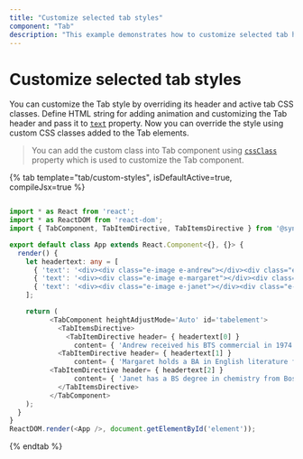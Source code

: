 ```yaml
---
title: "Customize selected tab styles"
component: "Tab"
description: "This example demonstrates how to customize selected tab header styles in the Essential JS 2 Tab control."
---
```


# Customize selected tab styles

You can customize the Tab style by overriding its header and active tab CSS classes. Define HTML string
for adding animation and customizing the Tab header and pass it to [`text`](../../api/tab/header#text)
property. Now you can override the style using custom CSS classes added to the Tab elements.

> You can add the custom class into Tab component using [`cssClass`](../../api/toolbar/item#cssclass) property which is used to customize the Tab component.

{% tab template="tab/custom-styles", isDefaultActive=true, compileJsx=true %}

```typescript

import * as React from 'react';
import * as ReactDOM from 'react-dom';
import { TabComponent, TabItemDirective, TabItemsDirective } from '@syncfusion/ej2-react-navigations';

export default class App extends React.Component<{}, {}> {
  render() {
    let headertext: any = [
      { 'text': '<div><div class="e-image e-andrew"></div><div class="e-title fade-in">Andrew</div></div>' },
      { 'text': '<div><div class="e-image e-margaret"></div><div class="e-title fade-in">Margaret</div></div>' },
      { 'text': '<div><div class="e-image e-janet"></div><div class="e-title fade-in">Janet</div></div>' }
    ];

    return (
          <TabComponent heightAdjustMode='Auto' id='tabelement'>
            <TabItemsDirective>
              <TabItemDirective header= { headertext[0] }
                content= { 'Andrew received his BTS commercial in 1974 and a Ph.D. in international marketing from the University of Dallas in 1981.He is fluent in French and Italian and reads German.He joined the company as a sales representative, was promoted to sales manager in January 1992 and to vice president of sales in March 1993.Andrew is a member of the Sales Management Roundtable, the Seattle Chamber of Commerce, and the Pacific Rim Importers Association.' } />
            <TabItemDirective header= { headertext[1] }
                content= { 'Margaret holds a BA in English literature from Concordia College (1958) and an MA from the American Institute of Culinary Arts (1966).She was assigned to the London office temporarily from July through November 1992.' } />
          <TabItemDirective header= { headertext[2] }
                content= { 'Janet has a BS degree in chemistry from Boston College (1984).She has also completed a certificate program in food retailing management.Janet was hired as a sales associate in 1991 and promoted to sales representative in February 1992.' } />
            </TabItemsDirective>
          </TabComponent>
    );
  }
}
ReactDOM.render(<App />, document.getElementById('element'));

```

{% endtab %}
